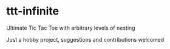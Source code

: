 # ttt-infinite

Ultimate Tic Tac Toe with arbitrary levels of nesting

Just a hobby project, suggestions and contributions welcomed

